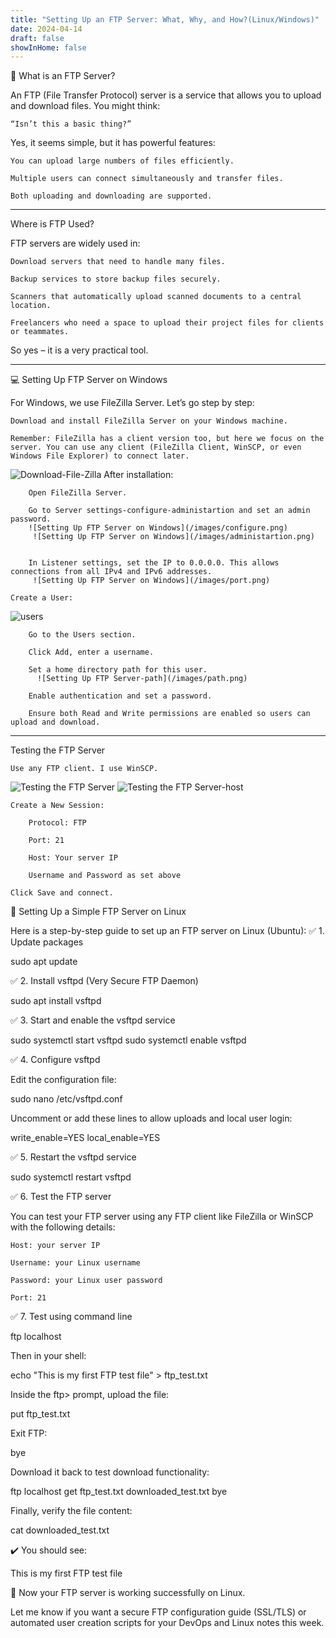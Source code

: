 ```yaml
---
title: "Setting Up an FTP Server: What, Why, and How?(Linux/Windows)"
date: 2024-04-14
draft: false
showInHome: false
---
```



🤔 What is an FTP Server?

An FTP (File Transfer Protocol) server is a service that allows you to upload and download files. You might think:

    “Isn’t this a basic thing?”

Yes, it seems simple, but it has powerful features:

    You can upload large numbers of files efficiently.

    Multiple users can connect simultaneously and transfer files.

    Both uploading and downloading are supported.

---
Where is FTP Used?

FTP servers are widely used in:

    Download servers that need to handle many files.

    Backup services to store backup files securely.

    Scanners that automatically upload scanned documents to a central location.

    Freelancers who need a space to upload their project files for clients or teammates.

So yes – it is a very practical tool.

---

💻 Setting Up FTP Server on Windows



For Windows, we use FileZilla Server. Let’s go step by step:

    Download and install FileZilla Server on your Windows machine.

    Remember: FileZilla has a client version too, but here we focus on the server. You can use any client (FileZilla Client, WinSCP, or even Windows File Explorer) to connect later.
![Download-File-Zilla](/images/Download-File-Zilla.png)
    After installation:

        Open FileZilla Server.

        Go to Server settings-configure-administartion and set an admin password.
        ![Setting Up FTP Server on Windows](/images/configure.png)
         ![Setting Up FTP Server on Windows](/images/administartion.png)
        

        In Listener settings, set the IP to 0.0.0.0. This allows connections from all IPv4 and IPv6 addresses.
         ![Setting Up FTP Server on Windows](/images/port.png)

    Create a User:
![users](/images/user.png)

        Go to the Users section.

        Click Add, enter a username.

        Set a home directory path for this user.
          ![Setting Up FTP Server-path](/images/path.png)

        Enable authentication and set a password.

        Ensure both Read and Write permissions are enabled so users can upload and download.
---

Testing the FTP Server

    Use any FTP client. I use WinSCP.
![Testing the FTP Server](/images/winscp.png)
![Testing the FTP Server-host](/images/winscphost.png)


    Create a New Session:

        Protocol: FTP

        Port: 21

        Host: Your server IP

        Username and Password as set above

    Click Save and connect.

 
🐧 Setting Up a Simple FTP Server on Linux

Here is a step-by-step guide to set up an FTP server on Linux (Ubuntu):
✅ 1. Update packages

sudo apt update

✅ 2. Install vsftpd (Very Secure FTP Daemon)

sudo apt install vsftpd

✅ 3. Start and enable the vsftpd service

sudo systemctl start vsftpd
sudo systemctl enable vsftpd

✅ 4. Configure vsftpd

Edit the configuration file:

sudo nano /etc/vsftpd.conf

Uncomment or add these lines to allow uploads and local user login:

write_enable=YES
local_enable=YES

✅ 5. Restart the vsftpd service

sudo systemctl restart vsftpd

✅ 6. Test the FTP server

You can test your FTP server using any FTP client like FileZilla or WinSCP with the following details:

    Host: your server IP

    Username: your Linux username

    Password: your Linux user password

    Port: 21

✅ 7. Test using command line

ftp localhost

Then in your shell:

echo "This is my first FTP test file" > ftp_test.txt

Inside the ftp> prompt, upload the file:

put ftp_test.txt

Exit FTP:

bye

Download it back to test download functionality:

ftp localhost
get ftp_test.txt downloaded_test.txt
bye

Finally, verify the file content:

cat downloaded_test.txt

✔️ You should see:

This is my first FTP test file

📝 Now your FTP server is working successfully on Linux.

Let me know if you want a secure FTP configuration guide (SSL/TLS) or automated user creation scripts for your DevOps and Linux notes this week.





